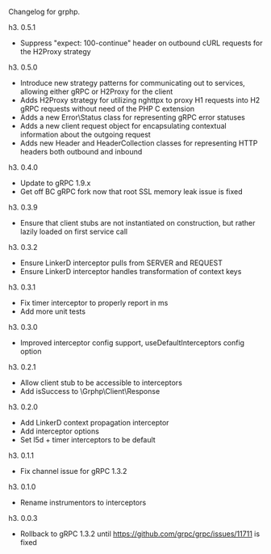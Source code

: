 Changelog for grphp.

h3. 0.5.1

* Suppress "expect: 100-continue" header on outbound cURL requests for the H2Proxy strategy

h3. 0.5.0

* Introduce new strategy patterns for communicating out to services, allowing either gRPC or H2Proxy for the client
* Adds H2Proxy strategy for utilizing nghttpx to proxy H1 requests into H2 gRPC requests without need of the PHP C
extension
* Adds a new Error\Status class for representing gRPC error statuses
* Adds a new client request object for encapsulating contextual information about the outgoing request
* Adds new Header and HeaderCollection classes for representing HTTP headers both outbound and inbound  

h3. 0.4.0

* Update to gRPC 1.9.x
* Get off BC gRPC fork now that root SSL memory leak issue is fixed

h3. 0.3.9

* Ensure that client stubs are not instantiated on construction, but rather lazily loaded on first service call

h3. 0.3.2

* Ensure LinkerD interceptor pulls from SERVER and REQUEST
* Ensure LinkerD interceptor handles transformation of context keys

h3. 0.3.1

* Fix timer interceptor to properly report in ms
* Add more unit tests

h3. 0.3.0

* Improved interceptor config support, useDefaultInterceptors config option

h3. 0.2.1

* Allow client stub to be accessible to interceptors
* Add isSuccess to \Grphp\Client\Response

h3. 0.2.0

* Add LinkerD context propagation interceptor
* Add interceptor options
* Set l5d + timer interceptors to be default

h3. 0.1.1

* Fix channel issue for gRPC 1.3.2

h3. 0.1.0

* Rename instrumentors to interceptors

h3. 0.0.3

* Rollback to gRPC 1.3.2 until https://github.com/grpc/grpc/issues/11711 is fixed
